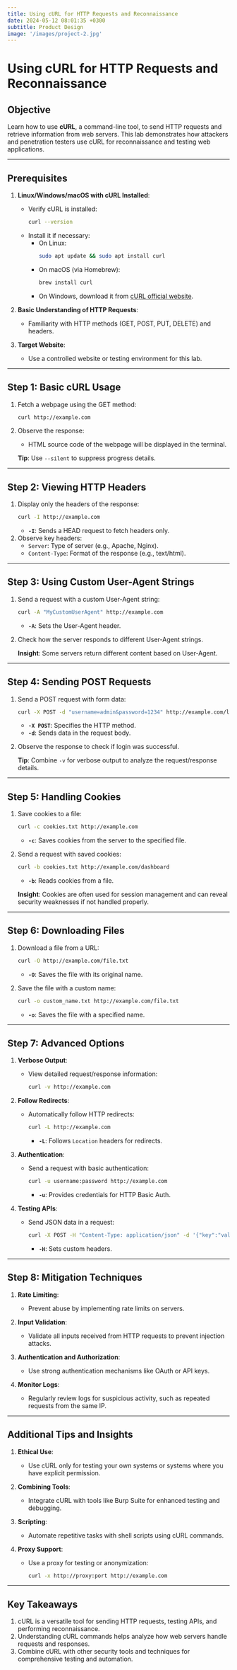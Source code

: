 ```yaml
---
title: Using cURL for HTTP Requests and Reconnaissance
date: 2024-05-12 08:01:35 +0300
subtitle: Product Design
image: '/images/project-2.jpg'
---
```

# Using cURL for HTTP Requests and Reconnaissance

## **Objective**
Learn how to use **cURL**, a command-line tool, to send HTTP requests and retrieve information from web servers. This lab demonstrates how attackers and penetration testers use cURL for reconnaissance and testing web applications.

---

## **Prerequisites**
1. **Linux/Windows/macOS with cURL Installed**:
   - Verify cURL is installed:
     ```bash
     curl --version
     ```
   - Install it if necessary:
     - On Linux:
       ```bash
       sudo apt update && sudo apt install curl
       ```
     - On macOS (via Homebrew):
       ```bash
       brew install curl
       ```
     - On Windows, download it from [cURL official website](https://curl.se/).

2. **Basic Understanding of HTTP Requests**:
   - Familiarity with HTTP methods (GET, POST, PUT, DELETE) and headers.

3. **Target Website**:
   - Use a controlled website or testing environment for this lab.

---

## **Step 1: Basic cURL Usage**
1. Fetch a webpage using the GET method:
   ```bash
   curl http://example.com
   ```
2. Observe the response:
   - HTML source code of the webpage will be displayed in the terminal.

   **Tip**: Use `--silent` to suppress progress details.

---

## **Step 2: Viewing HTTP Headers**
1. Display only the headers of the response:
   ```bash
   curl -I http://example.com
   ```
   - **`-I`**: Sends a HEAD request to fetch headers only.
2. Observe key headers:
   - `Server`: Type of server (e.g., Apache, Nginx).
   - `Content-Type`: Format of the response (e.g., text/html).

---

## **Step 3: Using Custom User-Agent Strings**
1. Send a request with a custom User-Agent string:
   ```bash
   curl -A "MyCustomUserAgent" http://example.com
   ```
   - **`-A`**: Sets the User-Agent header.
2. Check how the server responds to different User-Agent strings.

   **Insight**: Some servers return different content based on User-Agent.

---

## **Step 4: Sending POST Requests**
1. Send a POST request with form data:
   ```bash
   curl -X POST -d "username=admin&password=1234" http://example.com/login
   ```
   - **`-X POST`**: Specifies the HTTP method.
   - **`-d`**: Sends data in the request body.

2. Observe the response to check if login was successful.

   **Tip**: Combine `-v` for verbose output to analyze the request/response details.

---

## **Step 5: Handling Cookies**
1. Save cookies to a file:
   ```bash
   curl -c cookies.txt http://example.com
   ```
   - **`-c`**: Saves cookies from the server to the specified file.

2. Send a request with saved cookies:
   ```bash
   curl -b cookies.txt http://example.com/dashboard
   ```
   - **`-b`**: Reads cookies from a file.

   **Insight**: Cookies are often used for session management and can reveal security weaknesses if not handled properly.

---

## **Step 6: Downloading Files**
1. Download a file from a URL:
   ```bash
   curl -O http://example.com/file.txt
   ```
   - **`-O`**: Saves the file with its original name.

2. Save the file with a custom name:
   ```bash
   curl -o custom_name.txt http://example.com/file.txt
   ```
   - **`-o`**: Saves the file with a specified name.

---

## **Step 7: Advanced Options**
1. **Verbose Output**:
   - View detailed request/response information:
     ```bash
     curl -v http://example.com
     ```

2. **Follow Redirects**:
   - Automatically follow HTTP redirects:
     ```bash
     curl -L http://example.com
     ```
     - **`-L`**: Follows `Location` headers for redirects.

3. **Authentication**:
   - Send a request with basic authentication:
     ```bash
     curl -u username:password http://example.com
     ```
     - **`-u`**: Provides credentials for HTTP Basic Auth.

4. **Testing APIs**:
   - Send JSON data in a request:
     ```bash
     curl -X POST -H "Content-Type: application/json" -d '{"key":"value"}' http://example.com/api
     ```
     - **`-H`**: Sets custom headers.

---

## **Step 8: Mitigation Techniques**
1. **Rate Limiting**:
   - Prevent abuse by implementing rate limits on servers.

2. **Input Validation**:
   - Validate all inputs received from HTTP requests to prevent injection attacks.

3. **Authentication and Authorization**:
   - Use strong authentication mechanisms like OAuth or API keys.

4. **Monitor Logs**:
   - Regularly review logs for suspicious activity, such as repeated requests from the same IP.

---

## **Additional Tips and Insights**
1. **Ethical Use**:
   - Use cURL only for testing your own systems or systems where you have explicit permission.

2. **Combining Tools**:
   - Integrate cURL with tools like Burp Suite for enhanced testing and debugging.

3. **Scripting**:
   - Automate repetitive tasks with shell scripts using cURL commands.

4. **Proxy Support**:
   - Use a proxy for testing or anonymization:
     ```bash
     curl -x http://proxy:port http://example.com
     ```

---

## **Key Takeaways**
1. cURL is a versatile tool for sending HTTP requests, testing APIs, and performing reconnaissance.
2. Understanding cURL commands helps analyze how web servers handle requests and responses.
3. Combine cURL with other security tools and techniques for comprehensive testing and automation.
